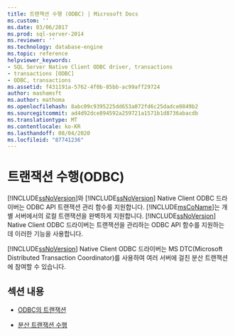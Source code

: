 ```yaml
---
title: 트랜잭션 수행 (ODBC) | Microsoft Docs
ms.custom: ''
ms.date: 03/06/2017
ms.prod: sql-server-2014
ms.reviewer: ''
ms.technology: database-engine
ms.topic: reference
helpviewer_keywords:
- SQL Server Native Client ODBC driver, transactions
- transactions [ODBC]
- ODBC, transactions
ms.assetid: f431191a-5762-4f0b-85bb-ac99aff29724
author: mashamsft
ms.author: mathoma
ms.openlocfilehash: 8abc09c9395225dd653a072fd6c25dadce0849b2
ms.sourcegitcommit: ad4d92dce894592a259721a1571b1d8736abacdb
ms.translationtype: MT
ms.contentlocale: ko-KR
ms.lasthandoff: 08/04/2020
ms.locfileid: "87741236"
---
```

# <a name="performing-transactions-odbc"></a>트랜잭션 수행(ODBC)
  [!INCLUDE[ssNoVersion](../../includes/ssnoversion-md.md)]와 [!INCLUDE[ssNoVersion](../../includes/ssnoversion-md.md)] Native Client ODBC 드라이버는 ODBC API 트랜잭션 관리 함수를 지원합니다. [!INCLUDE[msCoName](../../includes/msconame-md.md)]는 개별 서버에서의 로컬 트랜잭션을 완벽하게 지원합니다. [!INCLUDE[ssNoVersion](../../includes/ssnoversion-md.md)] Native Client ODBC 드라이버는 트랜잭션을 관리하는 ODBC API 함수를 지원하는 데 이러한 기능을 사용합니다.  
  
 [!INCLUDE[ssNoVersion](../../includes/ssnoversion-md.md)] Native Client ODBC 드라이버는 MS DTC(Microsoft Distributed Transaction Coordinator)를 사용하여 여러 서버에 걸친 분산 트랜잭션에 참여할 수 있습니다.  
  
## <a name="in-this-section"></a>섹션 내용  
  
-   [ODBC의 트랜잭션](../../relational-databases/native-client/odbc/performing-transactions-in-odbc.md)  
  
-   [분산 트랜잭션 수행](../../relational-databases/native-client-ole-db-transactions/transactions.md)  
  
  
